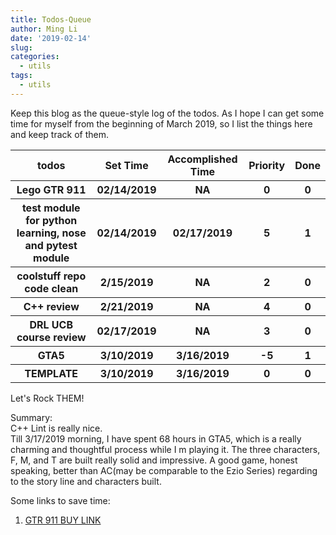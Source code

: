 ```yaml
---
title: Todos-Queue
author: Ming Li
date: '2019-02-14'
slug: 
categories:
  - utils
tags:
  - utils
---
```


Keep this blog as the queue-style log of the todos. As I hope I can get some time for myself from the beginning of March 2019, so I list the things here and keep track of them.

<table>
        <tr>
            <th>todos</th>
            <th>Set Time</th>
            <th>Accomplished Time</th>
            <th>Priority</th>
            <th>Done</th>
        </tr>
        <tr>
            <th>Lego GTR 911</th>
            <th>02/14/2019</th>
            <th>NA</th>
            <th>0</th>
            <th>0</th>
        </tr>
        <tr>
            <th>test module for python learning, nose and pytest module</th>
            <th>02/14/2019</th>
            <th>02/17/2019</th>
            <th>5</th>
            <th>1</th>
        </tr>
        <tr>
            <th>coolstuff repo code clean</th>
            <th>2/15/2019</th>
            <th>NA</th>
            <th>2</th>
            <th>0</th>
        </tr>
        <tr>
            <th>C++ review</th>
            <th>2/21/2019</th>
            <th>NA</th>
            <th>4</th>
            <th>0</th>
        </tr>
        <tr>
            <th>DRL UCB course review</th>
            <th>02/17/2019</th>
            <th>NA</th>
            <th>3</th>
            <th>0</th>
        </tr>
        <tr>
            <th>GTA5</th>
            <th>3/10/2019</th>
            <th>3/16/2019</th>
            <th>-5</th>
            <th>1</th>
        </tr>
        <tr>
            <th>TEMPLATE</th>
            <th>3/10/2019</th>
            <th>3/16/2019</th>
            <th>0</th>
            <th>0</th>
        </tr>
    </table>

Let's Rock THEM!


Summary:     
C++ Lint is really nice.    
Till 3/17/2019 morning, I have spent 68 hours in GTA5, which is a really charming and thoughtful process while I m playing it. The three characters, F, M, and T are built really solid and impressive. A good game, honest speaking, better than AC(may be comparable to the Ezio Series) regarding to the story line and characters built.     


Some links to save time: 
 
1. [GTR 911 BUY LINK](https://shop.lego.com/en-US/product/Porsche-911-GT3-RS-42056)   


